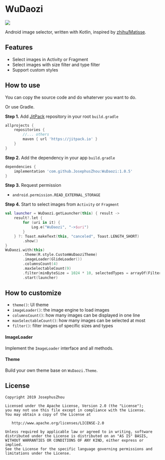 # WuDaozi

[![](https://jitpack.io/v/JosephusZhou/WuDaozi.svg)](https://jitpack.io/#JosephusZhou/WuDaozi)

Android image selector, written with Kotlin, inspired by [zhihu/Matisse](https://github.com/zhihu/Matisse).

## Features

- Select images in Activity or Fragment
- Select images with size filter and type filter
- Support custom styles

## How to use

You can copy the source code and do whaterver you want to do.

Or use Gradle.

**Step 1.** Add [JitPack](https://jitpack.io) repository in your root `build.gradle`

```groovy
allprojects {
    repositories {
        //... others 
        maven { url 'https://jitpack.io' }
    }
}
```

**Step 2.** Add the dependency in your app `build.gradle`

```groovy
dependencies {
	implementation 'com.github.JosephusZhou:WuDaozi:1.0.5'
}
```

**Step 3.** Request permission

- `android.permission.READ_EXTERNAL_STORAGE`

**Step 4.** Start to select images from `Activity` or `Fragment`

```kotlin
val launcher = WuDaozi.getLauncher(this) { result ->
    result?.let {
        for (uri in it) {
            Log.e("WuDaozi", "->$uri")
        }
    } ?: Toast.makeText(this, "canceled", Toast.LENGTH_SHORT)
        .show()
}
WuDaozi.with(this)
        .theme(R.style.CustomWuDaoziTheme)
        .imageLoader(GlideLoader())
        .columnsCount(4)
        .maxSelectableCount(9)
        .filter(minByteSize = 1024 * 10, selectedTypes = arrayOf(Filter.Type.JPG))
        .start(launcher)
```

## How to customize

- `theme()`: UI theme
- `imageLoader()`: the image engine to load images
- `columnsCount()`: how many images can be displayed in one line
- `maxSelectableCount()`: how many images can be selected at most
- `filter()`: filter images of specific sizes and types

#### ImageLoader

Implement the `ImageLoader` interface and all methods.

####  Theme

Build your own theme base on `WuDaozi.Theme`.

## License

```
Copyright 2019 JosephusZhou

Licensed under the Apache License, Version 2.0 (the "License");
you may not use this file except in compliance with the License.
You may obtain a copy of the License at

   http://www.apache.org/licenses/LICENSE-2.0

Unless required by applicable law or agreed to in writing, software
distributed under the License is distributed on an "AS IS" BASIS,
WITHOUT WARRANTIES OR CONDITIONS OF ANY KIND, either express or implied.
See the License for the specific language governing permissions and
limitations under the License.
```